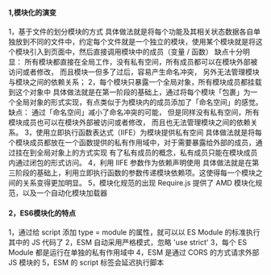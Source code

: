 #### 1,模块化的演变
1，基于文件的划分模块的方式
具体做法就是将每个功能及其相关状态数据各自单独放到不同的文件中，约定每个文件就是一个独立的模块，使用某个模块就是将这个模块引入到页面中，然后直接调用模块中的成员（变量 / 函数）
缺点十分明显：
所有模块都直接在全局工作，没有私有空间，所有成员都可以在模块外部被访问或者修改，
而且模块一但多了过后，容易产生命名冲突，
另外无法管理模块与模块之间的依赖关系；
2，每个模块只暴露一个全局对象，所有模块成员都挂载到这个对象中
具体做法就是在第一阶段的基础上，通过将每个模块「包裹」为一个全局对象的形式实现，有点类似于为模块内的成员添加了「命名空间」的感觉。
缺点：
通过「命名空间」减小了命名冲突的可能，
但是同样没有私有空间，所有模块成员也可以在模块外部被访问或者修改，
而且也无法管理模块之间的依赖关系。
3，使用立即执行函数表达式（IIFE）为模块提供私有空间
具体做法就是将每个模块成员都放在一个函数提供的私有作用域中，对于需要暴露给外部的成员，通过挂在到全局对象上的方式实现
有了私有成员的概念，私有成员只能在模块成员内通过闭包的形式访问。
4，利用 IIFE 参数作为依赖声明使用
具体做法就是在第三阶段的基础上，利用立即执行函数的参数传递模块依赖项。这使得每一个模块之间的关系变得更加明显。
5，模块化规范的出现
Require.js 提供了 AMD 模块化规范，以及一个自动化模块加载器

#### 2，ES6模块化的特点
1，通过给 script 添加 type = module 的属性，就可以以 ES Module 的标准执行其中的 JS 代码了
2，ESM 自动采用严格模式，忽略 'use strict'
3，每个 ES Module 都是运行在单独的私有作用域中
4，ESM 是通过 CORS 的方式请求外部 JS 模块的
5，ESM 的 script 标签会延迟执行脚本